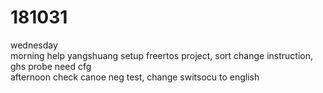 # 181031

wednesday  
morning help yangshuang setup freertos project, sort change instruction, ghs probe need cfg  
afternoon check canoe neg test, change switsocu to english  
